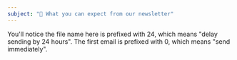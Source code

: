 ```yaml
---
subject: "🥰 What you can expect from our newsletter"
---
```


You'll notice the file name here is prefixed with 24, which means "delay sending by 24 hours". The first email is prefixed with 0, which means "send immediately".
